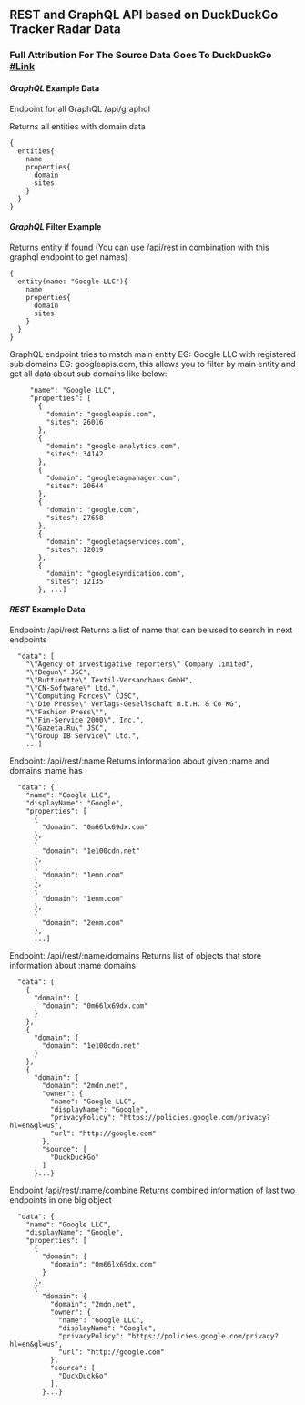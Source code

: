 ## REST and GraphQL API based on DuckDuckGo Tracker Radar Data

### Full Attribution For The Source Data Goes To DuckDuckGo [#Link](https://github.com/duckduckgo/tracker-radar)

#### ***GraphQL*** Example Data
Endpoint for all GraphQL /api/graphql

Returns all entities with domain data
```
{
  entities{
    name
    properties{
      domain
      sites
    }
  }
}
```
#### ***GraphQL*** Filter Example
Returns entity if found
(You can use /api/rest in combination with this graphql endpoint to get names)
```
{
  entity(name: "Google LLC"){
    name
    properties{
      domain
      sites
    }
  }
}
```
GraphQL endpoint tries to match main entity EG: Google LLC with registered sub domains EG: googleapis.com, this allows you to filter by main entity and get all data about sub domains like below:

```
     "name": "Google LLC",
     "properties": [
       {
         "domain": "googleapis.com",
         "sites": 26016
       },
       {
         "domain": "google-analytics.com",
         "sites": 34142
       },
       {
         "domain": "googletagmanager.com",
         "sites": 20644
       },
       {
         "domain": "google.com",
         "sites": 27658
       },
       {
         "domain": "googletagservices.com",
         "sites": 12019
       },
       {
         "domain": "googlesyndication.com",
         "sites": 12135
       }, ...]
```
#### ***REST*** Example Data

Endpoint: /api/rest
Returns a list of name that can be used to search in next endpoints
```
  "data": [
    "\"Agency of investigative reporters\" Company limited",
    "\"Begun\" JSC",
    "\"Buttinette\" Textil-Versandhaus GmbH",
    "\"CN-Software\" Ltd.",
    "\"Computing Forces\" CJSC",
    "\"Die Presse\" Verlags-Gesellschaft m.b.H. & Co KG",
    "\"Fashion Press\"",
    "\"Fin-Service 2000\", Inc.",
    "\"Gazeta.Ru\" JSC",
    "\"Group IB Service\" Ltd.",
    ...]
```
Endpoint: /api/rest/:name
Returns information about given :name and domains :name has
```
  "data": {
    "name": "Google LLC",
    "displayName": "Google",
    "properties": [
      {
        "domain": "0m66lx69dx.com"
      },
      {
        "domain": "1e100cdn.net"
      },
      {
        "domain": "1emn.com"
      },
      {
        "domain": "1enm.com"
      },
      {
        "domain": "2enm.com"
      },
      ...]
```
Endpoint: /api/rest/:name/domains
Returns list of objects that store information about :name domains
```
  "data": [
    {
      "domain": {
        "domain": "0m66lx69dx.com"
      }
    },
    {
      "domain": {
        "domain": "1e100cdn.net"
      }
    },
    {
      "domain": {
        "domain": "2mdn.net",
        "owner": {
          "name": "Google LLC",
          "displayName": "Google",
          "privacyPolicy": "https://policies.google.com/privacy?hl=en&gl=us",
          "url": "http://google.com"
        },
        "source": [
          "DuckDuckGo"
        ]
      }...}
```
Endpoint /api/rest/:name/combine
Returns combined information of last two endpoints in one big object
```
  "data": {
    "name": "Google LLC",
    "displayName": "Google",
    "properties": [
      {
        "domain": {
          "domain": "0m66lx69dx.com"
        }
      },
      {
        "domain": {
          "domain": "2mdn.net",
          "owner": {
            "name": "Google LLC",
            "displayName": "Google",
            "privacyPolicy": "https://policies.google.com/privacy?hl=en&gl=us",
            "url": "http://google.com"
          },
          "source": [
            "DuckDuckGo"
          ],
        }...}
```
